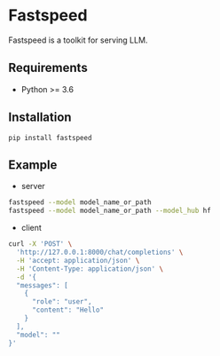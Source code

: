 # Fastspeed
Fastspeed is a toolkit for serving LLM.

## Requirements
- Python >= 3.6

## Installation
```shell
pip install fastspeed
```

## Example
- server
```sh
fastspeed --model model_name_or_path
fastspeed --model model_name_or_path --model_hub hf
```

- client
```sh
curl -X 'POST' \
  'http://127.0.0.1:8000/chat/completions' \
  -H 'accept: application/json' \
  -H 'Content-Type: application/json' \
  -d '{
  "messages": [
    {
      "role": "user",
      "content": "Hello"
    }
  ],
  "model": ""
}'
```
